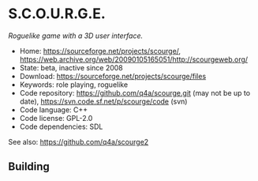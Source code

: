 # S.C.O.U.R.G.E.

_Roguelike game with a 3D user interface._

- Home: https://sourceforge.net/projects/scourge/, <https://web.archive.org/web/20090105165051/http://scourgeweb.org/>
- State: beta, inactive since 2008
- Download: https://sourceforge.net/projects/scourge/files
- Keywords: role playing, roguelike
- Code repository: https://github.com/q4a/scourge.git (may not be up to date), https://svn.code.sf.net/p/scourge/code (svn)
- Code language: C++
- Code license: GPL-2.0
- Code dependencies: SDL

See also: https://github.com/q4a/scourge2

## Building

